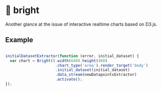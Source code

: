 :sunflower: bright
=========

Another glance at the issue of interactive realtime charts based on D3.js.

## Example

```javascript

initialDatasetExtractor(function (error, initial_dataset) {
  var chart = Bright().width(640).height(480)
                      .chart_type('area').render_target('body')
                      .initial_dataset(initial_dataset)
                      .data_stream(newDatapointsExtractor)
                      .activate();
});
```


